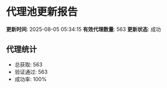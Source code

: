 # 代理池更新报告

**更新时间**: 2025-08-05 05:34:15
**有效代理数量**: 563
**更新状态**:  成功

## 代理统计
- 总获取: 563
- 验证通过: 563
- 成功率: 100%
